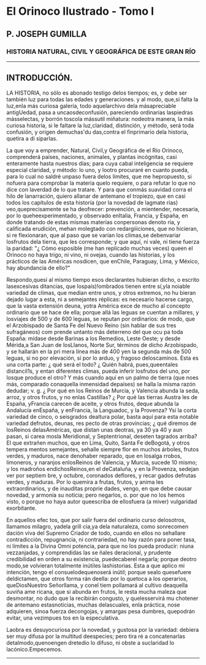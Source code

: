 # El Orinoco Ilustrado - Tomo I
## P. JOSEPH GUMILLA
### HISTORIA NATURAL, CIVIL Y GEOGRÁFICA DE ESTE GRAN RÍO

* * *

## INTRODUCCIÓN.

LA HISTORIA, no sólo es abonado testigo delos tiempos; es, y debe ser también luz para todas las edades y generaciones. y al modo, que,si falta la luz,enla más curiosa galería, todo aquelarchivo dela másapreciable antigUedad, pasa a uncaosdeconfusión, pareciendo ordinarias laspiedras másselectas, y borrón toscola mássutil miñatura: nodeotra manera, la más curiosa historia, si le faltare la luz,claridad, distinción, y método, será toda confusión, y origen demuchas'du das,contra el finprimario dela historia, quetira a di siparlas.

La que voy a emprender, Natural, Civil,y Geográfica de el Río Orinoco, comprenderá países, naciones, animales, y plantas incógnitas, casi enteramente hasta nuestros días; para cuya cabal inteligencia se requiere especial claridad, y método: lo uno, y lootro procuraré en cuanto pueda, para lo cual no saldré unpaso fuera delos límites, que me hepropuesto, si nofuera para comprobar la materia quelo requiere, o para refutar lo que no dice con laverdad de lo que tratare. Y para que conmás suavidad corra el hilo de lanarración, quiero allanar de antemano el tropiezo, que en casi todos los capítulos de esta historia (por la novedad de lagmate rias) veo,queprecisamente se ha deofrecer: prevención, a mientender, necesaria, por lo queheexperimentado, y observado enItalia, Francia, y España, en donde tratando de estas mismas materias conpersonas denoto ria, y calificada erudición, mehan molegtado con redargiiiciones, que no hicieran, si re flexionaran, que al paso que se varían los climas,se debenvariar losfrutos dela tierra, que les corresponde; y que aquí, ni vale, ni tiene fuerza la paridad: "¿ Cómo esposible (me han replicado muchas veces) queen el Orinoco no haya trigo, ni vino, ni ovejas, cuando las historias, y los prácticos de las Américas nosdicen, que enChile, Paraguay, Lima, y México, hay abundancia de ello?"

Respondo,quesi al mismo tiempo esos declarantes hubieran dicho, o escrito lasexcesivas ditancias, que lospaís)!ombrados tienen entre sí,yla noiable variedad de climas, que median entre unos, y otros extremos, no hu bieran dejado lugar a esta, ni a semejantes réplicas: es necesario hacerse cargo, que la vasta extensión deuna, yotra América exce de mucho al concepto ordinario que se hace de ella; porque allá las leguas se cuentan a millares, y losviajes de 500 y de 600 leguas, se reputan por ordinarios: de modo, que el Arzobispado de Santa Fe del Nuevo Reino (sin hablar de sus tres sufragáneos) com prende untanto más deterreno del que ocu pa toda España: mídase desde Barinas a los Remedios, Leste Oeste; y desde Mérida,a San Juan de losLlanos, Norte Sur, términos de dicho Arzobispado, y se hallarán en la pri mera línea más de 400 yen la segunda más de 500 leguas, si no por elevación, sí por lo arduo, y fragoso deloscaminos. Esta es una corta parte: ¿ qué será el todo? ¿ Quién habrá, pues,queentales distancil1s, y entan diferentes climas, pueda inferir losfrutos del uno, por losque produce el otro? Y más cuando aquí en un palmo de tierra (que noes más, comparado conaquella inmensidad depaíses) se halla la misma razón dedudar; v. g. ¿ Por qué en los Reinos de Murcia, y Valencia abunda la seda, arroz, y otros frutos, y no enlas Castillas? ¿ Por qué las tierras Austra les de España, yFrancia carecen de aceite, y otros frutos, deque abunda la Andalucía enEspaña, y enFrancia, la Languadoc, y la Provenza? Ysí la corta variedad de cinco, o seisgrados dealtura polar, basta aquí para esta notable variedad defrutos, deunas, res pecto de otras provincias; ¿ qué diremos de losReinos delasAméricas, que distan unas deotras, ya 30 ya 40 y aun pasan, si carea mosla Meridional, y Septentrional, deseten tagrados arriba? El que extrañen muchos, que en Lima, Quito, Santa Fe deBogotá, y otros tempera mentos semejantes, sehalle siempre flor en muchos árboles, frutos verdes, y maduros, nace denohaber reparado, que en losalga rrobos, limoneros, y naranjos enlosReinos de Valencia, y Murcia, sucede 10 mismo; y los madroños endichosReinos,en el deCataluña, y en la Provenza, sedejan ver por septiem bre, y octubre, coronados deflores, y recar gados defrutas verdes, y maduras. Por lo quemira a frutas, frutos, y anima les extraordinarios, y de inauditas proprie dades, vengo, en que debe causar novedad, y armonía su noticia; pero negarlos, o. por que no los hemos visto, o porque no haya autor queescriba de ellosfuera (a miver) vulgaridad exorbitante.

En aquellos efec tos, que por salir fuera del ordinario curso delosotros, llamamos milagro, yadela grill cia,ya dela naturaleza, como sonrecomen dación viva del Supremo Criador de todo, cuando en ellos no sehallare contradicción, repugnancia, ni contrariedad, no hay razón para poner tasa, ni límites a la Divina Omni potencia, para que no los pueda producir: niuna vezzanjadas, y comprendidas las se ñales deracional, y prudente credibilidad en orden a su existencia, puedecaberel negarla; porque deotro modo,se volvieran totalmente inútiles lashistorias. Esta a que aplico mi intención, tengo el consuelodequenoserá inútil; porque sealo quesefuere deldictamen, que otros forma rán deella: por lo quetoca a los operarios, queDiosNuestro Señorllama, y conel tiem pollamará al cultivo deaquella suviña ame ricana, que si abunda en frutos, le resta mucha maleza que desmontar, no dudo que la recibirán congusto, y quelesservirá mu chotener de antemano estasnoticias, muchas delascuales, enla práctica, nose adquieren, sinoa fuerza decongojas, y amargas pesa dumbres, quepodrán evitar, una vezimpues tos en la especulativa.

Laobra es desuyocuriosa por la novedad, y gustosa por la variedad: debiera ser muy difusa por la multitud deespecies; pero tira ré a concatenarlas detalmodo,quenoengen dretedio lo difuso, ni obste a suclaridad lo lacónico.Empecemos.

* * *